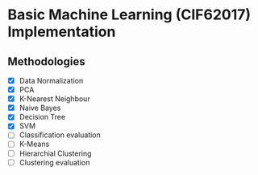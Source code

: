 # Basic Machine Learning (CIF62017) Implementation

## Methodologies

- [x] Data Normalization
- [x] PCA
- [x] K-Nearest Neighbour
- [x] Naive Bayes
- [x] Decision Tree
- [x] SVM
- [ ] Classification evaluation
- [ ] K-Means
- [ ] Hierarchial Clustering
- [ ] Clustering evaluation
